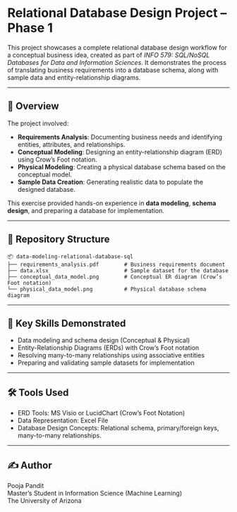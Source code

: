 # Relational Database Design Project – Phase 1

This project showcases a complete relational database design workflow for a conceptual business idea, created as part of *INFO 579: SQL/NoSQL Databases for Data and Information Sciences*. It demonstrates the process of translating business requirements into a database schema, along with sample data and entity-relationship diagrams.

---

## 📖 Overview
The project involved:
- **Requirements Analysis**: Documenting business needs and identifying entities, attributes, and relationships.  
- **Conceptual Modeling**: Designing an entity-relationship diagram (ERD) using Crow’s Foot notation.  
- **Physical Modeling**: Creating a physical database schema based on the conceptual model.  
- **Sample Data Creation**: Generating realistic data to populate the designed database.  

This exercise provided hands-on experience in **data modeling**, **schema design**, and preparing a database for implementation.

---

## 📂 Repository Structure
```
📦 data-modeling-relational-database-sql
├── requirements_analysis.pdf        # Business requirements document
├── data.xlsx                        # Sample dataset for the database
├── conceptual_data_model.png        # Conceptual ER diagram (Crow’s Foot notation)
└── physical_data_model.png          # Physical database schema diagram
```

---
## 🧠 Key Skills Demonstrated
- Data modeling and schema design (Conceptual & Physical)
- Entity-Relationship Diagrams (ERDs) with Crow’s Foot notation
- Resolving many-to-many relationships using associative entities
- Preparing and validating sample datasets for implementation
---

## 🛠 Tools Used
- ERD Tools: MS Visio or LucidChart (Crow’s Foot Notation)  
- Data Representation: Excel File 
- Database Design Concepts: Relational schema, primary/foreign keys, many-to-many relationships.  

---

## ✍️ Author
Pooja Pandit  
Master’s Student in Information Science (Machine Learning)  
The University of Arizona
